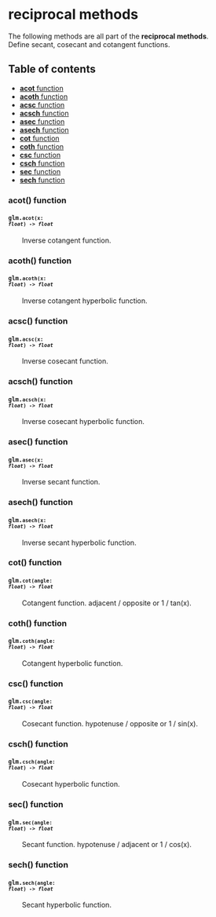 [//]: # (generated using SlashBack 0.2.0)

  
# reciprocal methods  
The following methods are all part of the **reciprocal methods**\.  
Define secant, cosecant and cotangent functions\.  
## Table of contents  
  
* [**acot** function](#acot-function)  
* [**acoth** function](#acoth-function)  
* [**acsc** function](#acsc-function)  
* [**acsch** function](#acsch-function)  
* [**asec** function](#asec-function)  
* [**asech** function](#asech-function)  
* [**cot** function](#cot-function)  
* [**coth** function](#coth-function)  
* [**csc** function](#csc-function)  
* [**csch** function](#csch-function)  
* [**sec** function](#sec-function)  
* [**sech** function](#sech-function)  
  
### acot\(\) function  
#### <code>glm.<code>**acot**(**x**: *float*) -\> *float*</code></code>  
&emsp;&emsp;Inverse cotangent function\.  
  
### acoth\(\) function  
#### <code>glm.<code>**acoth**(**x**: *float*) -\> *float*</code></code>  
&emsp;&emsp;Inverse cotangent hyperbolic function\.  
  
### acsc\(\) function  
#### <code>glm.<code>**acsc**(**x**: *float*) -\> *float*</code></code>  
&emsp;&emsp;Inverse cosecant function\.  
  
### acsch\(\) function  
#### <code>glm.<code>**acsch**(**x**: *float*) -\> *float*</code></code>  
&emsp;&emsp;Inverse cosecant hyperbolic function\.  
  
### asec\(\) function  
#### <code>glm.<code>**asec**(**x**: *float*) -\> *float*</code></code>  
&emsp;&emsp;Inverse secant function\.  
  
### asech\(\) function  
#### <code>glm.<code>**asech**(**x**: *float*) -\> *float*</code></code>  
&emsp;&emsp;Inverse secant hyperbolic function\.  
  
### cot\(\) function  
#### <code>glm.<code>**cot**(**angle**: *float*) -\> *float*</code></code>  
&emsp;&emsp;Cotangent function\. adjacent / opposite or 1 / tan\(x\)\.  
  
### coth\(\) function  
#### <code>glm.<code>**coth**(**angle**: *float*) -\> *float*</code></code>  
&emsp;&emsp;Cotangent hyperbolic function\.  
  
### csc\(\) function  
#### <code>glm.<code>**csc**(**angle**: *float*) -\> *float*</code></code>  
&emsp;&emsp;Cosecant function\. hypotenuse / opposite or 1 / sin\(x\)\.  
  
### csch\(\) function  
#### <code>glm.<code>**csch**(**angle**: *float*) -\> *float*</code></code>  
&emsp;&emsp;Cosecant hyperbolic function\.  
  
### sec\(\) function  
#### <code>glm.<code>**sec**(**angle**: *float*) -\> *float*</code></code>  
&emsp;&emsp;Secant function\. hypotenuse / adjacent or 1 / cos\(x\)\.  
  
### sech\(\) function  
#### <code>glm.<code>**sech**(**angle**: *float*) -\> *float*</code></code>  
&emsp;&emsp;Secant hyperbolic function\.  
  
